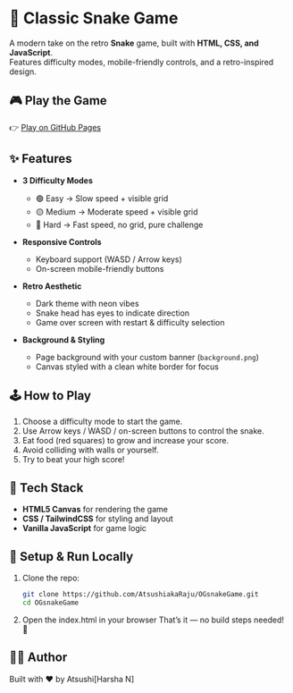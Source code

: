 # 🐍 Classic Snake Game  

A modern take on the retro **Snake** game, built with **HTML, CSS, and JavaScript**.  
Features difficulty modes, mobile-friendly controls, and a retro-inspired design.  

## 🎮 Play the Game  
👉 [Play on GitHub Pages](https://atsushiakaraju.github.io/OGsnakeGame/)  

## ✨ Features  
- **3 Difficulty Modes**  
  - 🟢 Easy → Slow speed + visible grid  
  - 🟡 Medium → Moderate speed + visible grid  
  - 🔴 Hard → Fast speed, no grid, pure challenge  

- **Responsive Controls**  
  - Keyboard support (WASD / Arrow keys)  
  - On-screen mobile-friendly buttons  

- **Retro Aesthetic**  
  - Dark theme with neon vibes  
  - Snake head has eyes to indicate direction  
  - Game over screen with restart & difficulty selection  

- **Background & Styling**  
  - Page background with your custom banner (`background.png`)  
  - Canvas styled with a clean white border for focus  

## 🕹️ How to Play  
1. Choose a difficulty mode to start the game.  
2. Use Arrow keys / WASD / on-screen buttons to control the snake.  
3. Eat food (red squares) to grow and increase your score.  
4. Avoid colliding with walls or yourself.  
5. Try to beat your high score!  

## 🚀 Tech Stack  
- **HTML5 Canvas** for rendering the game  
- **CSS / TailwindCSS** for styling and layout  
- **Vanilla JavaScript** for game logic  

## 📂 Setup & Run Locally  
1. Clone the repo:  
   ```bash
   git clone https://github.com/AtsushiakaRaju/OGsnakeGame.git
   cd OGsnakeGame
2. Open the index.html in your browser
   That’s it — no build steps needed! 🎉

## 🧑‍💻 Author
  Built with ❤️ by Atsushi[Harsha N]
